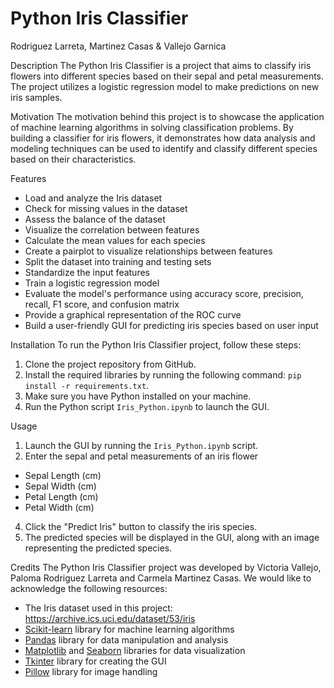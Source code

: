 # Python Iris Classifier
Rodriguez Larreta, Martinez Casas & Vallejo Garnica

Description
The Python Iris Classifier is a project that aims to classify iris flowers into different species based on their sepal and petal measurements. The project utilizes a logistic regression model to make predictions on new iris samples.

Motivation
The motivation behind this project is to showcase the application of machine learning algorithms in solving classification problems. By building a classifier for iris flowers, it demonstrates how data analysis and modeling techniques can be used to identify and classify different species based on their characteristics.

Features
- Load and analyze the Iris dataset
- Check for missing values in the dataset
- Assess the balance of the dataset
- Visualize the correlation between features
- Calculate the mean values for each species
- Create a pairplot to visualize relationships between features
- Split the dataset into training and testing sets
- Standardize the input features
- Train a logistic regression model
- Evaluate the model's performance using accuracy score, precision, recall, F1 score, and confusion matrix
- Provide a graphical representation of the ROC curve
- Build a user-friendly GUI for predicting iris species based on user input

Installation
To run the Python Iris Classifier project, follow these steps:

1. Clone the project repository from GitHub.
2. Install the required libraries by running the following command: `pip install -r requirements.txt`.
3. Make sure you have Python installed on your machine.
4. Run the Python script `Iris_Python.ipynb` to launch the GUI.

Usage
1. Launch the GUI by running the `Iris_Python.ipynb` script.
2. Enter the sepal and petal measurements of an iris flower
  - Sepal Length (cm)
  - Sepal Width (cm)
  - Petal Length (cm)
  - Petal Width (cm)
4. Click the "Predict Iris" button to classify the iris species.
5. The predicted species will be displayed in the GUI, along with an image representing the predicted species.

Credits
The Python Iris Classifier project was developed by Victoria Vallejo, Paloma Rodriguez Larreta and Carmela Martinez Casas. We would like to acknowledge the following resources:

- The Iris dataset used in this project: https://archive.ics.uci.edu/dataset/53/iris
- [Scikit-learn](https://scikit-learn.org/) library for machine learning algorithms
- [Pandas](https://pandas.pydata.org/) library for data manipulation and analysis
- [Matplotlib](https://matplotlib.org/) and [Seaborn](https://seaborn.pydata.org/) libraries for data visualization
- [Tkinter](https://docs.python.org/3/library/tkinter.html) library for creating the GUI
- [Pillow](https://python-pillow.org/) library for image handling

